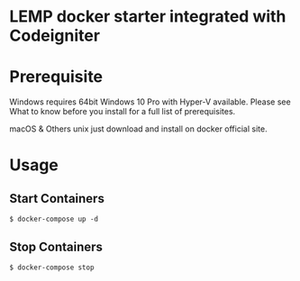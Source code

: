 # LEMP docker starter integrated with Codeigniter

# Prerequisite

Windows requires 64bit Windows 10 Pro with Hyper-V available. Please see What to know before you install for a full list of prerequisites.

macOS & Others unix just download and install on docker official site.

# Usage


## Start Containers

```
$ docker-compose up -d
```
## Stop Containers

```
$ docker-compose stop
```